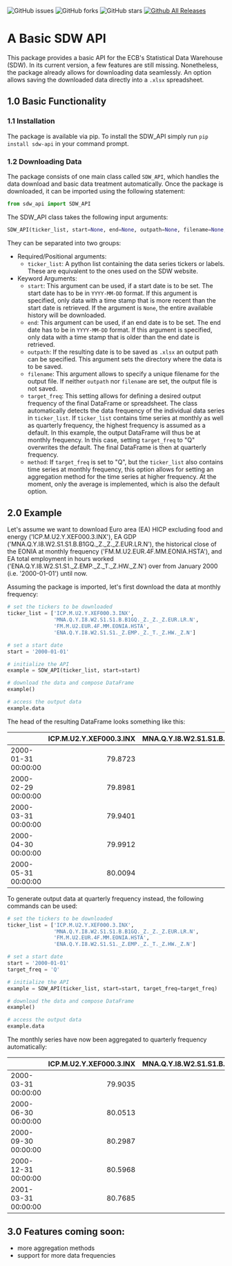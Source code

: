 
![GitHub issues](https://img.shields.io/github/issues/MaximilianSchroeder/SDW_API)
![GitHub forks](https://img.shields.io/github/forks/MaximilianSchroeder/SDW_API)
![GitHub stars](https://img.shields.io/github/stars/MaximilianSchroeder/SDW_API)
[![Github All Releases](https://img.shields.io/github/downloads/MaximilianSchroeder/SDW_API/total.svg)]()


# A Basic SDW API
This package provides a basic API for the ECB's Statistical Data Warehouse (SDW).
In its current version, a few features are still missing. Nonetheless, the package already allows for downloading data seamlessly. An option allows saving the downloaded data directly into a `.xlsx` spreadsheet.

## 1.0 Basic Functionality
### 1.1 Installation
The package is available via pip. To install the SDW_API simply run `pip install sdw-api` in your command prompt.

### 1.2 Downloading Data
The package consists of one main class called `SDW_API`, which handles the data download and basic data treatment automatically. Once the package is downloaded, it can be imported using the following statement:

```python
from sdw_api import SDW_API
```

The SDW_API class takes the following input arguments:

```python
SDW_API(ticker_list, start=None, end=None, outpath=None, filename=None, target_freq=None,method=None)
```
They can be separated into two groups:

* Required/Positional arguments:
  * `ticker_list`: A python list containing the data series tickers or labels. These are equivalent to the ones used on the SDW website.
* Keyword Arguments:
  * `start`: This argument can be used, if a start date is to be set. The start date has to be in `YYYY-MM-DD` format. If this argument is specified, only data with a time stamp that is more recent than the start date is retrieved. If the argument is `None`, the entire available history will be downloaded.
  * `end`: This argument can be used, if an end date is to be set. The end date has to be in `YYYY-MM-DD` format. If this argument is specified, only data with a time stamp that is older than the end date is retrieved.
  * `outpath`: If the resulting date is to be saved as `.xlsx` an output path can be specified. This argument sets the directory where the data is to be saved.
  * `filename`: This argument allows to specify a unique filename for the output file. If neither `outpath` nor `filename` are set, the output file is not saved.
  * `target_freq`: This setting allows for defining a desired output frequency of the final DataFrame or spreadsheet. The class automatically detects the data frequency of the individual data series in `ticker_list`. If `ticker_list` contains time series at monthly as well as quarterly frequency, the highest frequency is assumed as a default. In this example, the output DataFrame will thus be at monthly frequency. In this case, setting  `target_freq` to "Q" overwrites the default. The final DataFrame is then at quarterly frequency.
  * `method`: If  `target_freq` is set to "Q", but the `ticker_list` also contains time series at monthly frequency, this option allows for setting an aggregation method for the time series at higher frequency. At the moment, only the average is implemented, which is also the default option.

## 2.0 Example

Let's assume we want to download Euro area (EA) HICP excluding food and energy ('ICP.M.U2.Y.XEF000.3.INX'), EA GDP ('MNA.Q.Y.I8.W2.S1.S1.B.B1GQ._Z._Z._Z.EUR.LR.N'), the historical close of the EONIA at monthly frequency ('FM.M.U2.EUR.4F.MM.EONIA.HSTA'), and EA total employment in hours worked ('ENA.Q.Y.I8.W2.S1.S1._Z.EMP._Z._T._Z.HW._Z.N') over from January 2000 (i.e. '2000-01-01') until now.

Assuming the package is imported, let's first download the data at monthly frequency:

```python
# set the tickers to be downloaded
ticker_list = ['ICP.M.U2.Y.XEF000.3.INX',
               'MNA.Q.Y.I8.W2.S1.S1.B.B1GQ._Z._Z._Z.EUR.LR.N',
               'FM.M.U2.EUR.4F.MM.EONIA.HSTA',
               'ENA.Q.Y.I8.W2.S1.S1._Z.EMP._Z._T._Z.HW._Z.N']

# set a start date
start = '2000-01-01'            

# initialize the API
example = SDW_API(ticker_list, start=start)

# download the data and compose DataFrame
example()

# access the output data
example.data
```

The head of the resulting DataFrame looks something like this:

|                     |   ICP.M.U2.Y.XEF000.3.INX |   MNA.Q.Y.I8.W2.S1.S1.B.B1GQ._Z._Z._Z.EUR.LR.N |   FM.M.U2.EUR.4F.MM.EONIA.HSTA |   ENA.Q.Y.I8.W2.S1.S1._Z.EMP._Z._T._Z.HW._Z.N |
|:--------------------|--------------------------:|-----------------------------------------------:|-------------------------------:|----------------------------------------------:|
| 2000-01-31 00:00:00 |                   79.8723 |                                  nan           |                        3.04286 |                                 nan           |
| 2000-02-29 00:00:00 |                   79.8981 |                                  nan           |                        3.27571 |                                 nan           |
| 2000-03-31 00:00:00 |                   79.9401 |                                    2.22607e+06 |                        3.51043 |                                   5.83027e+07 |
| 2000-04-30 00:00:00 |                   79.9912 |                                  nan           |                        3.685   |                                 nan           |
| 2000-05-31 00:00:00 |                   80.0094 |                                  nan           |                        3.92    |                                 nan           |

To generate output data at quarterly frequency instead, the following commands can be used:

```python
# set the tickers to be downloaded
ticker_list = ['ICP.M.U2.Y.XEF000.3.INX',
               'MNA.Q.Y.I8.W2.S1.S1.B.B1GQ._Z._Z._Z.EUR.LR.N',
               'FM.M.U2.EUR.4F.MM.EONIA.HSTA',
               'ENA.Q.Y.I8.W2.S1.S1._Z.EMP._Z._T._Z.HW._Z.N']

# set a start date
start = '2000-01-01'            
target_freq = 'Q'

# initialize the API
example = SDW_API(ticker_list, start=start, target_freq=target_freq)

# download the data and compose DataFrame
example()

# access the output data
example.data
```

The monthly series have now been aggregated to quarterly frequency automatically:

|                     |   ICP.M.U2.Y.XEF000.3.INX |   MNA.Q.Y.I8.W2.S1.S1.B.B1GQ._Z._Z._Z.EUR.LR.N |   FM.M.U2.EUR.4F.MM.EONIA.HSTA |   ENA.Q.Y.I8.W2.S1.S1._Z.EMP._Z._T._Z.HW._Z.N |
|:--------------------|--------------------------:|-----------------------------------------------:|-------------------------------:|----------------------------------------------:|
| 2000-03-31 00:00:00 |                   79.9035 |                                    2.22607e+06 |                        3.27634 |                                   5.83027e+07 |
| 2000-06-30 00:00:00 |                   80.0513 |                                    2.24645e+06 |                        3.96652 |                                   5.85199e+07 |
| 2000-09-30 00:00:00 |                   80.2987 |                                    2.2588e+06  |                        4.43939 |                                   5.87186e+07 |
| 2000-12-31 00:00:00 |                   80.5968 |                                    2.27377e+06 |                        4.80622 |                                   5.89292e+07 |
| 2001-03-31 00:00:00 |                   80.7685 |                                    2.29697e+06 |                        4.84326 |                                   5.90698e+07 |


## 3.0 Features coming soon:

* more aggregation methods
* support for more data frequencies
